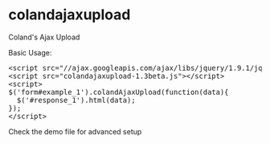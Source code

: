 colandajaxupload
================

Coland's Ajax Upload

Basic Usage:
<pre>
&lt;script src=&quot;//ajax.googleapis.com/ajax/libs/jquery/1.9.1/jquery.min.js&quot;&gt;&lt;/script&gt;
&lt;script src=&quot;colandajaxupload-1.3beta.js&quot;&gt;&lt;/script&gt;
&lt;script&gt;
$('form#example_1').colandAjaxUpload(function(data){
  $('#response_1').html(data);
});
&lt;/script&gt;
</pre>

Check the demo file for advanced setup
